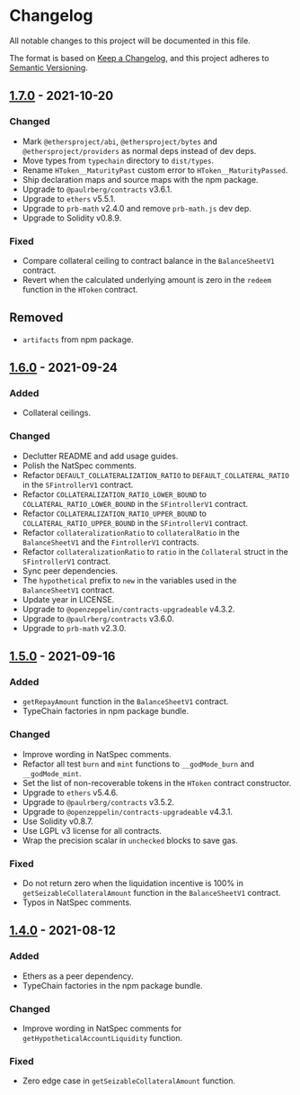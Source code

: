 # Changelog

All notable changes to this project will be documented in this file.

The format is based on [Keep a Changelog](https://keepachangelog.com/en/1.0.0/), and this project adheres to [Semantic
Versioning](https://semver.org/spec/v2.0.0.html).

## [1.7.0] - 2021-10-20

### Changed

- Mark `@ethersproject/abi`, `@ethersproject/bytes` and `@ethersproject/providers` as normal deps instead of dev deps.
- Move types from `typechain` directory to `dist/types`.
- Rename `HToken__MaturityPast` custom error to `HToken__MaturityPassed`.
- Ship declaration maps and source maps with the npm package.
- Upgrade to `@paulrberg/contracts` v3.6.1.
- Upgrade to `ethers` v5.5.1.
- Upgrade to `prb-math` v2.4.0 and remove `prb-math.js` dev dep.
- Upgrade to Solidity v0.8.9.

### Fixed

- Compare collateral ceiling to contract balance in the `BalanceSheetV1` contract.
- Revert when the calculated underlying amount is zero in the `redeem` function in the `HToken` contract.

## Removed

- `artifacts` from npm package.

## [1.6.0] - 2021-09-24

### Added

- Collateral ceilings.

### Changed

- Declutter README and add usage guides.
- Polish the NatSpec comments.
- Refactor `DEFAULT_COLLATERALIZATION_RATIO` to `DEFAULT_COLLATERAL_RATIO` in the `SFintrollerV1` contract.
- Refactor `COLLATERALIZATION_RATIO_LOWER_BOUND` to `COLLATERAL_RATIO_LOWER_BOUND` in the `SFintrollerV1` contract.
- Refactor `COLLATERALIZATION_RATIO_UPPER_BOUND` to `COLLATERAL_RATIO_UPPER_BOUND` in the `SFintrollerV1` contract.
- Refactor `collateralizationRatio` to `collateralRatio` in the `BalanceSheetV1` and the `FintrollerV1` contracts.
- Refactor `collateralizationRatio` to `ratio` in the `Collateral` struct in the `SFintrollerV1` contract.
- Sync peer dependencies.
- The `hypothetical` prefix to `new` in the variables used in the `BalanceSheetV1` contract.
- Update year in LICENSE.
- Upgrade to `@openzeppelin/contracts-upgradeable` v4.3.2.
- Upgrade to `@paulrberg/contracts` v3.6.0.
- Upgrade to `prb-math` v2.3.0.

## [1.5.0] - 2021-09-16

### Added

- `getRepayAmount` function in the `BalanceSheetV1` contract.
- TypeChain factories in npm package bundle.

### Changed

- Improve wording in NatSpec comments.
- Refactor all test `burn` and `mint` functions to `__godMode_burn` and `__godMode_mint`.
- Set the list of non-recoverable tokens in the `HToken` contract constructor.
- Upgrade to `ethers` v5.4.6.
- Upgrade to `@paulrberg/contracts` v3.5.2.
- Upgrade to `@openzeppelin/contracts-upgradeable` v4.3.1.
- Use Solidity v0.8.7.
- Use LGPL v3 license for all contracts.
- Wrap the precision scalar in `unchecked` blocks to save gas.

### Fixed

- Do not return zero when the liquidation incentive is 100% in `getSeizableCollateralAmount` function in the
  `BalanceSheetV1` contract.
- Typos in NatSpec comments.

## [1.4.0] - 2021-08-12

### Added

- Ethers as a peer dependency.
- TypeChain factories in the npm package bundle.

### Changed

- Improve wording in NatSpec comments for `getHypotheticalAccountLiquidity` function.

### Fixed

- Zero edge case in `getSeizableCollateralAmount` function.

[1.7.0]: https://github.com/hifi-finance/hifi/compare/@hifi/protocol@1.6.0...@hifi/protocol@1.7.0
[1.6.0]: https://github.com/hifi-finance/hifi/compare/@hifi/protocol@1.5.0...@hifi/protocol@1.6.0
[1.5.0]: https://github.com/hifi-finance/hifi/compare/@hifi/protocol@1.4.0...@hifi/protocol@1.5.0
[1.4.0]: https://github.com/hifi-finance/hifi/releases/tag/@hifi/protocol@1.4.0
